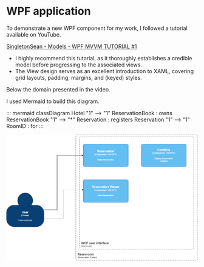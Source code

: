 # WPF application

To demonstrate a new WPF component for my work, I followed a tutorial available on YouTube.

[SingletonSean - Models - WPF MVVM TUTORIAL #1](https://www.youtube.com/watch?v=fZxZswmC_BY)

* I highly recommend this tutorial, as it thoroughly establishes a credible model before progressing to the associated views.
* The View design serves as an excellent introduction to XAML, covering grid layouts, padding, margins, and (keyed) styles.

Below the domain presented in the video.

I used Mermaid to build this diagram.

::: mermaid
classDiagram
    Hotel "1" --> "1" ReservationBook : owns
    ReservationBook "1" --> "*" Reservation : registers
    Reservation "1" --> "1" RoomID : for
::: 

![C# Diagram](../assets/images/reservoom.png)


